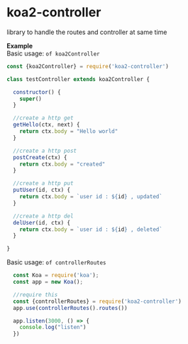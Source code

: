 # koa2-controller
library to handle the routes and controller at same time

**Example**  
Basic usage:
  `of koa2Controller`

```javascript
const {koa2Controller} = require('koa2-controller')

class testController extends koa2Controller {

  constructor() {
    super()
  }

  //create a http get
  getHello(ctx, next) {
    return ctx.body = "Hello world"
  }

  //create a http post
  postCreate(ctx) {
    return ctx.body = "created"
  }

  //create a http put
  putUser(id, ctx) {
    return ctx.body = `user id : ${id} , updated`
  }

  //create a http del
  delUser(id, ctx) {
    return ctx.body = `user id : ${id} , deleted`
  }

}
```

Basic usage:
  `of controllerRoutes`

```javascript
  const Koa = require('koa');
  const app = new Koa();

  //require this
  const {controllerRoutes} = require('koa2-controller') 
  app.use(controllerRoutes().routes())

  app.listen(3000, () => {
    console.log("listen")
  })
```